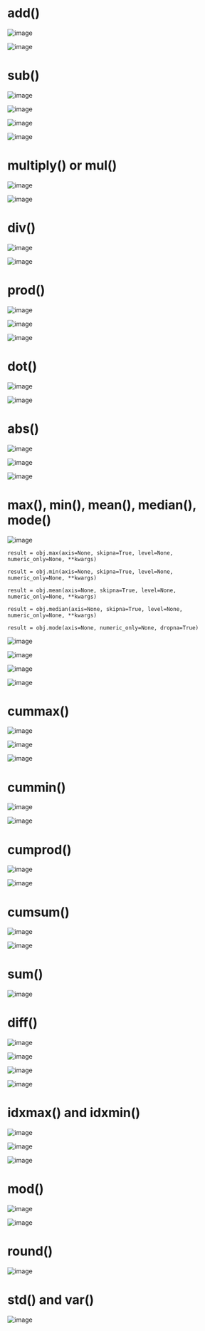 # add()

![image](https://user-images.githubusercontent.com/60442877/232320048-898e3796-caa4-4c38-8a10-6bccbbc813ff.png)

![image](https://user-images.githubusercontent.com/60442877/232320123-a74984b4-3f8a-4be5-91df-5a6abba71bb3.png)

# sub()

![image](https://user-images.githubusercontent.com/60442877/232665193-d81b9fc1-0843-4d6e-a1ba-86f266dbfde9.png)

![image](https://user-images.githubusercontent.com/60442877/232665313-3acfef30-ece2-454a-b9e8-97cacae065cb.png)

![image](https://user-images.githubusercontent.com/60442877/232665338-5feda676-feaf-4b0b-a233-b609ca99b509.png)

![image](https://user-images.githubusercontent.com/60442877/232665355-be530e3c-ffc9-4b48-9c20-6d75f23e8e30.png)

# multiply() or mul()

![image](https://user-images.githubusercontent.com/60442877/232665625-2bd413c7-6c82-45e4-865d-0ce5a784a9dd.png)

![image](https://user-images.githubusercontent.com/60442877/232665657-0eb3a644-c500-48f0-9a1f-154a5dada2ba.png)


# div() 

![image](https://user-images.githubusercontent.com/60442877/232349348-08c1a61d-e945-4f5a-bf13-91a0538124a6.png)

![image](https://user-images.githubusercontent.com/60442877/232349638-93d60ff3-7387-4ea8-ba65-4f32162f01bc.png)


# prod()

![image](https://user-images.githubusercontent.com/60442877/232661412-f2dfbde1-6fef-4a88-aa50-8969b4cc7ca7.png)

![image](https://user-images.githubusercontent.com/60442877/232661429-9e1478d9-e0f2-4072-ba8f-5fe290210394.png)

![image](https://user-images.githubusercontent.com/60442877/232661528-e27c1912-e78b-4314-8132-00c871e0d487.png)

# dot() 

![image](https://user-images.githubusercontent.com/60442877/232349949-8db98ec8-70e2-4b9b-8dd5-fb5270dee0a0.png)

![image](https://user-images.githubusercontent.com/60442877/232350288-ff51f4a7-6cff-4e9e-8bc2-7b74efede4d0.png)

# abs()

![image](https://user-images.githubusercontent.com/60442877/232265969-f990a0f8-053b-4c56-b628-7a73613b0ac8.png)

![image](https://user-images.githubusercontent.com/60442877/232265986-46e669eb-3015-443d-8384-06d3ca8b35aa.png)

![image](https://user-images.githubusercontent.com/60442877/232265990-c1b9ec45-4773-455a-aa0f-8ea8c9c8ba1f.png)

# max(), min(), mean(), median(), mode()

![image](https://user-images.githubusercontent.com/60442877/232650430-2f4a5d04-c952-48f9-ae42-aa9130141372.png)

    result = obj.max(axis=None, skipna=True, level=None, numeric_only=None, **kwargs)

    result = obj.min(axis=None, skipna=True, level=None, numeric_only=None, **kwargs)

    result = obj.mean(axis=None, skipna=True, level=None, numeric_only=None, **kwargs)
    
    result = obj.median(axis=None, skipna=True, level=None, numeric_only=None, **kwargs)

    result = obj.mode(axis=None, numeric_only=None, dropna=True)

![image](https://user-images.githubusercontent.com/60442877/232650567-103c20c1-9ad7-4250-a270-c39ddbf94a9f.png)

![image](https://user-images.githubusercontent.com/60442877/232650609-e77c1d93-668f-4883-bfa0-5f608ff2cd0e.png)

![image](https://user-images.githubusercontent.com/60442877/232650632-4e89c84b-abbe-405e-86b5-252639e0b839.png)

![image](https://user-images.githubusercontent.com/60442877/232650659-c9da910a-242b-4045-8efc-4df6f95be105.png)

# cummax()

![image](https://user-images.githubusercontent.com/60442877/232337167-67f74900-ebb8-41b2-b68c-934b15f344ee.png)

![image](https://user-images.githubusercontent.com/60442877/232337181-3cfea839-86b9-4980-be5e-22968f416c59.png)

![image](https://user-images.githubusercontent.com/60442877/232337353-866a8c6c-00f7-4914-9baf-377bb938db91.png)

# cummin()

![image](https://user-images.githubusercontent.com/60442877/232347604-59824678-78c4-4be4-aabe-78b2b1b8945f.png)

![image](https://user-images.githubusercontent.com/60442877/232347852-f5eae23c-fe54-4952-89b9-1e4dc685b1e5.png)

# cumprod()

![image](https://user-images.githubusercontent.com/60442877/232347868-963c5ec6-af51-446b-bf2e-e9b1427f0a30.png)

![image](https://user-images.githubusercontent.com/60442877/232347983-5b2b983a-cc1d-470f-8981-d82eae904658.png)

# cumsum()

![image](https://user-images.githubusercontent.com/60442877/232348023-f53f2e7a-5179-4068-b603-c7f5661e4f01.png)

![image](https://user-images.githubusercontent.com/60442877/232348097-c110b527-3f6e-42bc-9d6a-f2231081a829.png)

# sum()

![image](https://user-images.githubusercontent.com/60442877/232666394-9e696138-a53f-4ba0-bc20-ba2a9f436cf4.png)

# diff()

![image](https://user-images.githubusercontent.com/60442877/232348552-d14f885d-e3cc-4035-8ccd-94fa94d1d0ef.png)

![image](https://user-images.githubusercontent.com/60442877/232348843-08086ec3-0c0e-48ae-9f4f-0a0586a5de48.png)

![image](https://user-images.githubusercontent.com/60442877/232348826-931401ac-e3f9-40c9-82ab-8e3621956e4b.png)

![image](https://user-images.githubusercontent.com/60442877/232348831-4386e404-e017-45b8-86be-b9aebf3834f3.png)


# idxmax() and idxmin()

![image](https://user-images.githubusercontent.com/60442877/232364994-af384baa-ce6c-4486-805a-7a3c6321ad47.png)

![image](https://user-images.githubusercontent.com/60442877/232365016-1194926d-298c-49c4-b1be-8ff91da2bdc9.png)

![image](https://user-images.githubusercontent.com/60442877/232365476-a8d8020f-11b0-4fe9-b959-45d38b8f4ba6.png)

# mod()

![image](https://user-images.githubusercontent.com/60442877/232652395-d101438b-5d0c-46a0-a927-51f0f806ecba.png)

![image](https://user-images.githubusercontent.com/60442877/232652335-eac2a091-c24f-4990-86d1-ad285736f9b9.png)

# round()

![image](https://user-images.githubusercontent.com/60442877/232664572-a944037e-3e46-4fea-9147-f80f54b4b846.png)

# std() and var()

![image](https://user-images.githubusercontent.com/60442877/232666506-c287a261-8a32-4f90-81e8-e83a8efb575b.png)

